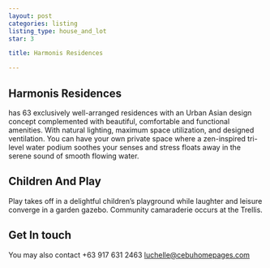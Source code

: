 ```yaml
---
layout: post
categories: listing
listing_type: house_and_lot
star: 3

title: Harmonis Residences

---
```


## Harmonis Residences 

has 63 exclusively well-arranged residences with an Urban Asian design concept complemented with beautiful, comfortable and functional amenities. With natural lighting, maximum space utilization, and designed ventilation. You can have your own private space where a zen-inspired tri-level water podium soothes your senses and stress floats away in the serene sound of smooth flowing water. 

## Children And Play
Play takes off in a delightful children’s playground while laughter and leisure converge in a garden gazebo. Community camaraderie occurs at the Trellis.

## Get In touch
You may also contact +63 917 631 2463 
[luchelle@cebuhomepages.com](mailto:luchelle@cebuhomepages.com)